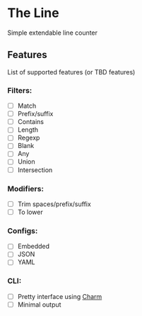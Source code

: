 # The Line

Simple extendable line counter

## Features

List of supported features (or TBD features)

### Filters:

- [ ] Match
- [ ] Prefix/suffix
- [ ] Contains
- [ ] Length
- [ ] Regexp
- [ ] Blank
- [ ] Any
- [ ] Union
- [ ] Intersection

### Modifiers:

- [ ] Trim spaces/prefix/suffix
- [ ] To lower

### Configs:

- [ ] Embedded
- [ ] JSON
- [ ] YAML

### CLI:

- [ ] Pretty interface using [Charm](https://charm.sh/)
- [ ] Minimal output
